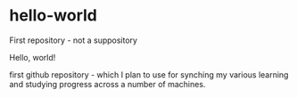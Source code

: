 # hello-world
First repository - not a suppository

Hello, world!

first github repository - which I plan to use for synching my various learning and studying progress across a number of machines.
